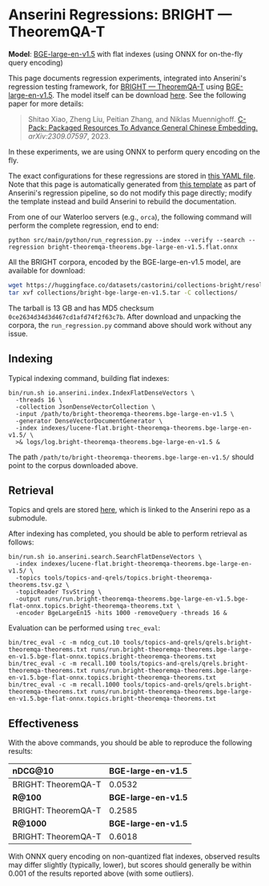 # Anserini Regressions: BRIGHT &mdash; TheoremQA-T

**Model**: [BGE-large-en-v1.5](https://huggingface.co/BAAI/bge-large-en-v1.5) with flat indexes (using ONNX for on-the-fly query encoding)

This page documents regression experiments, integrated into Anserini's regression testing framework, for [BRIGHT &mdash; TheoremQA-T](https://brightbenchmark.github.io/) using [BGE-large-en-v1.5](https://huggingface.co/BAAI/bge-large-en-v1.5).
The model itself can be download [here](https://huggingface.co/BAAI/bge-large-en-v1.5).
See the following paper for more details:

> Shitao Xiao, Zheng Liu, Peitian Zhang, and Niklas Muennighoff. [C-Pack: Packaged Resources To Advance General Chinese Embedding.](https://arxiv.org/abs/2309.07597) _arXiv:2309.07597_, 2023.

In these experiments, we are using ONNX to perform query encoding on the fly.

The exact configurations for these regressions are stored in [this YAML file](../../src/main/resources/regression/bright-theoremqa-theorems.bge-large-en-v1.5.flat.onnx.yaml).
Note that this page is automatically generated from [this template](../../src/main/resources/docgen/templates/bright-theoremqa-theorems.bge-large-en-v1.5.flat.onnx.template) as part of Anserini's regression pipeline, so do not modify this page directly; modify the template instead and build Anserini to rebuild the documentation.

From one of our Waterloo servers (e.g., `orca`), the following command will perform the complete regression, end to end:

```
python src/main/python/run_regression.py --index --verify --search --regression bright-theoremqa-theorems.bge-large-en-v1.5.flat.onnx
```

All the BRIGHT corpora, encoded by the BGE-large-en-v1.5 model, are available for download:

```bash
wget https://huggingface.co/datasets/castorini/collections-bright/resolve/main/bright-bge-large-en-v1.5.tar -P collections/
tar xvf collections/bright-bge-large-en-v1.5.tar -C collections/
```

The tarball is 13 GB and has MD5 checksum `0ce2634d34d3d467cd1afd74f2f63c7b`.
After download and unpacking the corpora, the `run_regression.py` command above should work without any issue.

## Indexing

Typical indexing command, building flat indexes:

```
bin/run.sh io.anserini.index.IndexFlatDenseVectors \
  -threads 16 \
  -collection JsonDenseVectorCollection \
  -input /path/to/bright-theoremqa-theorems.bge-large-en-v1.5 \
  -generator DenseVectorDocumentGenerator \
  -index indexes/lucene-flat.bright-theoremqa-theorems.bge-large-en-v1.5/ \
  >& logs/log.bright-theoremqa-theorems.bge-large-en-v1.5 &
```

The path `/path/to/bright-theoremqa-theorems.bge-large-en-v1.5/` should point to the corpus downloaded above.

## Retrieval

Topics and qrels are stored [here](https://github.com/castorini/anserini-tools/tree/master/topics-and-qrels), which is linked to the Anserini repo as a submodule.

After indexing has completed, you should be able to perform retrieval as follows:

```
bin/run.sh io.anserini.search.SearchFlatDenseVectors \
  -index indexes/lucene-flat.bright-theoremqa-theorems.bge-large-en-v1.5/ \
  -topics tools/topics-and-qrels/topics.bright-theoremqa-theorems.tsv.gz \
  -topicReader TsvString \
  -output runs/run.bright-theoremqa-theorems.bge-large-en-v1.5.bge-flat-onnx.topics.bright-theoremqa-theorems.txt \
  -encoder BgeLargeEn15 -hits 1000 -removeQuery -threads 16 &
```

Evaluation can be performed using `trec_eval`:

```
bin/trec_eval -c -m ndcg_cut.10 tools/topics-and-qrels/qrels.bright-theoremqa-theorems.txt runs/run.bright-theoremqa-theorems.bge-large-en-v1.5.bge-flat-onnx.topics.bright-theoremqa-theorems.txt
bin/trec_eval -c -m recall.100 tools/topics-and-qrels/qrels.bright-theoremqa-theorems.txt runs/run.bright-theoremqa-theorems.bge-large-en-v1.5.bge-flat-onnx.topics.bright-theoremqa-theorems.txt
bin/trec_eval -c -m recall.1000 tools/topics-and-qrels/qrels.bright-theoremqa-theorems.txt runs/run.bright-theoremqa-theorems.bge-large-en-v1.5.bge-flat-onnx.topics.bright-theoremqa-theorems.txt
```

## Effectiveness

With the above commands, you should be able to reproduce the following results:

| **nDCG@10**                                                                                                  | **BGE-large-en-v1.5**|
|:-------------------------------------------------------------------------------------------------------------|-----------|
| BRIGHT: TheoremQA-T                                                                                          | 0.0532    |
| **R@100**                                                                                                    | **BGE-large-en-v1.5**|
| BRIGHT: TheoremQA-T                                                                                          | 0.2585    |
| **R@1000**                                                                                                   | **BGE-large-en-v1.5**|
| BRIGHT: TheoremQA-T                                                                                          | 0.6018    |

With ONNX query encoding on non-quantized flat indexes, observed results may differ slightly (typically, lower), but scores should generally be within 0.001 of the results reported above (with some outliers).

